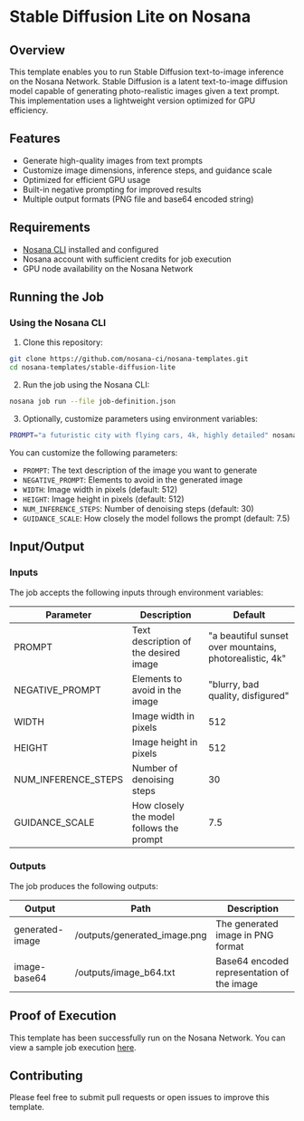 # Stable Diffusion Lite on Nosana

## Overview

This template enables you to run Stable Diffusion text-to-image inference on the Nosana Network. Stable Diffusion is a latent text-to-image diffusion model capable of generating photo-realistic images given a text prompt. This implementation uses a lightweight version optimized for GPU efficiency.

## Features

- Generate high-quality images from text prompts
- Customize image dimensions, inference steps, and guidance scale
- Optimized for efficient GPU usage
- Built-in negative prompting for improved results
- Multiple output formats (PNG file and base64 encoded string)

## Requirements

- [Nosana CLI](https://docs.nosana.io/cli/introduction.html) installed and configured
- Nosana account with sufficient credits for job execution
- GPU node availability on the Nosana Network

## Running the Job

### Using the Nosana CLI

1. Clone this repository:
```bash
git clone https://github.com/nosana-ci/nosana-templates.git
cd nosana-templates/stable-diffusion-lite
```

2. Run the job using the Nosana CLI:
```bash
nosana job run --file job-definition.json
```

3. Optionally, customize parameters using environment variables:
```bash
PROMPT="a futuristic city with flying cars, 4k, highly detailed" nosana job run --file job-definition.json
```

You can customize the following parameters:
- `PROMPT`: The text description of the image you want to generate
- `NEGATIVE_PROMPT`: Elements to avoid in the generated image
- `WIDTH`: Image width in pixels (default: 512)
- `HEIGHT`: Image height in pixels (default: 512)
- `NUM_INFERENCE_STEPS`: Number of denoising steps (default: 30)
- `GUIDANCE_SCALE`: How closely the model follows the prompt (default: 7.5)

## Input/Output

### Inputs
The job accepts the following inputs through environment variables:

| Parameter | Description | Default |
|-----------|-------------|---------|
| PROMPT | Text description of the desired image | "a beautiful sunset over mountains, photorealistic, 4k" |
| NEGATIVE_PROMPT | Elements to avoid in the image | "blurry, bad quality, disfigured" |
| WIDTH | Image width in pixels | 512 |
| HEIGHT | Image height in pixels | 512 |
| NUM_INFERENCE_STEPS | Number of denoising steps | 30 |
| GUIDANCE_SCALE | How closely the model follows the prompt | 7.5 |

### Outputs
The job produces the following outputs:

| Output | Path | Description |
|--------|------|-------------|
| generated-image | /outputs/generated_image.png | The generated image in PNG format |
| image-base64 | /outputs/image_b64.txt | Base64 encoded representation of the image |


## Proof of Execution

This template has been successfully run on the Nosana Network. You can view a sample job execution [here](https://app.nosana.io/jobs/123456).

## Contributing

Please feel free to submit pull requests or open issues to improve this template.
